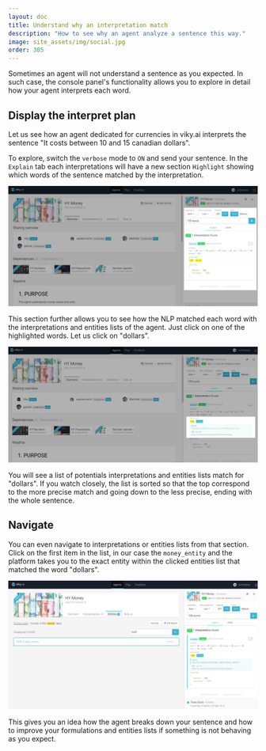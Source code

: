 ```yaml
---
layout: doc
title: Understand why an interpretation match
description: "How to see why an agent analyze a sentence this way."
image: site_assets/img/social.jpg
order: 305
---
```


Sometimes an agent will not understand a sentence as you expected. In such case, the console panel's functionality allows you to explore in detail how your agent interprets each word.

## Display the interpret plan

Let us see how an agent dedicated for currencies in viky.ai interprets the sentence "It costs between 10 and 15 canadian dollars".

To explore, switch the `verbose` mode to `ON` and send your sentence. In the `Explain` tab each interpretations will have a new section `Highlight` showing which words of the sentence matched by the interpretation.

![Explain with Verbose ON](img/verbose_on.png "Verbose mode ON")

This section further allows you to see how the NLP matched each word with the interpretations and entities lists of the agent. Just click on one of the highlighted words. Let us click on "dollars".

![Highlight list](img/highlight_list.png "List of matching interpretations for a word")

You will see a list of potentials interpretations and entities lists match for "dollars". If you watch closely, the list is sorted so that the top correspond to the more precise match and going down to the less precise, ending with the whole sentence.

## Navigate

You can even navigate to interpretations or entities lists from that section. Click on the first item in the list, in our case the `money_entity` and the platform takes you to the exact entity within the clicked entities list that matched the word "dollars".

![Click on an item](img/highlight_click.png "Navigate from within the highlight list")

This gives you an idea how the agent breaks down your sentence and how to improve your formulations and entities lists if something is not behaving as you expect.
